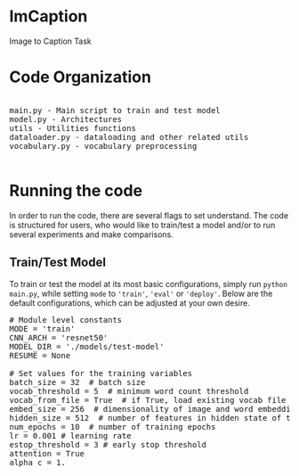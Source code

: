 # ImCaption
Image to Caption Task

# Code Organization
<pre>

main.py - Main script to train and test model
model.py - Architectures
utils - Utilities functions
dataloader.py - dataloading and other related utils
vocabulary.py - vocabulary preprocessing

</pre>

# Running the code
In order to run the code, there are several flags to set understand. The 
code is structured for users, who would like to train/test a model and/or to
 run several experiments and make comparisons. 
 
 ## Train/Test Model
 To train or test the model at its most basic configurations, simply run 
```python main.py```, while setting ```mode``` to ```'train'```,  ```'eval'```
or ```'deploy'```. Below are 
the 
default 
configurations, which can 
be adjusted at your own desire. 

<pre>
# Module level constants
MODE = 'train'
CNN_ARCH = 'resnet50'
MODEL_DIR = './models/test-model'
RESUME = None

# Set values for the training variables
batch_size = 32  # batch size
vocab_threshold = 5  # minimum word count threshold
vocab_from_file = True  # if True, load existing vocab file
embed_size = 256  # dimensionality of image and word embeddings
hidden_size = 512  # number of features in hidden state of the RNN decoder
num_epochs = 10  # number of training epochs
lr = 0.001 # learning rate
estop_threshold = 3 # early stop threshold
attention = True
alpha_c = 1.
</pre>